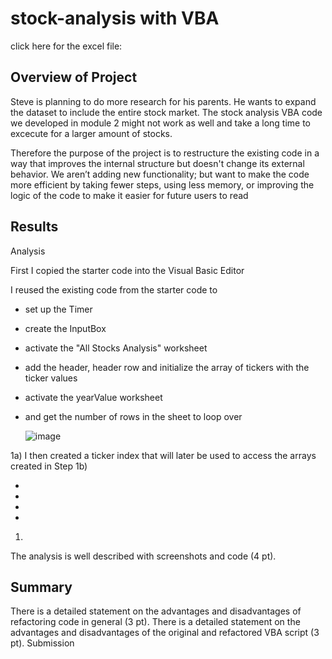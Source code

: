 # stock-analysis with VBA
click here for the excel file: 
## Overview of Project

Steve is planning to do more research for his parents. He wants to expand the dataset to include the entire stock market.
The stock analysis VBA code we developed in module 2 might not work as well and take a long time to excecute for a larger amount of stocks.

Therefore the purpose of the project is to restructure the existing code in a way that improves the internal structure but doesn't change its external behavior.
We aren’t adding new functionality; but want to make the code more efficient by taking fewer steps, using less memory, or improving the logic of the code to make it easier for future users to read

## Results

Analysis

First I copied the starter code into the Visual Basic Editor

I reused the existing code from the starter code to 
- set up the Timer
- create the InputBox
- activate the "All Stocks Analysis" worksheet
- add the header, header row and initialize the array of tickers with the ticker values
- activate the yearValue worksheet
- and get the number of rows in the sheet to loop over

  ![image](https://user-images.githubusercontent.com/91682586/138772963-ebb74438-ba95-406b-a745-85f50c30bb10.png)


1a) I then created a ticker index that will later be used to access the arrays created in Step 1b)











* 
*
*
*


1. 

The analysis is well described with screenshots and code (4 pt).
## Summary
There is a detailed statement on the advantages and disadvantages of refactoring code in general (3 pt).
There is a detailed statement on the advantages and disadvantages of the original and refactored VBA script (3 pt).
Submission
